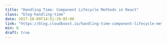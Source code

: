 ```yaml
---
title: "Handling Time: Component Lifecycle Methods in React"
class: "blog-handling-time"
date: 2017-10-09T14:51:29-05:00
link: "https://blog.cloudboost.io/handling-time-component-lifecycle-methods-in-react-7c6d8f1c2281"
min: 6
draft: true
---
```

